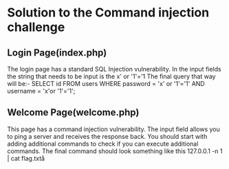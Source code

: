 # Solution to the Command injection challenge

## Login Page(index.php)
The login page has a standard SQL Injection vulnerability. In the input fields the string that needs to be input is the x' or '1'='1
The final query that way will be:-  SELECT id FROM users WHERE password = 'x' or '1'='1' AND username = 'x'or '1'='1';


## Welcome Page(welcome.php)
This page has a command injection vulnerability. The input field allows you to ping a server and receives the response back.
You should start with adding additional commands to check if you can execute additional commands. 
The final command should look something like this 127.0.0.1 -n 1 | cat flag.txtå

